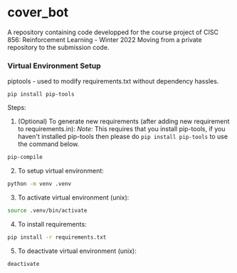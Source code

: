 # cover_bot
A repository containing code developped for the course project of CISC 856: Reinforcement Learning - Winter 2022
Moving from a private repository to the submission code.


### Virtual Environment Setup
piptools - used to modify requirements.txt without dependency hassles.

```setup
pip install pip-tools
```

Steps: 

1. (Optional) To generate new requirements (after adding new requirement to requirements.in): 
*Note*: This requires that you install pip-tools, if you haven't installed pip-tools then 
please do `pip install pip-tools` to use the command below.

```sh
pip-compile
```

2. To setup virtual environment: 

```sh
python -m venv .venv
```

3. To activate virtual environment (unix): 
   
```sh
source .venv/bin/activate
```

4. To install requirements:

```sh
pip install -r requirements.txt
```

5. To deactivate virtual environment (unix):
```sh
deactivate
```



